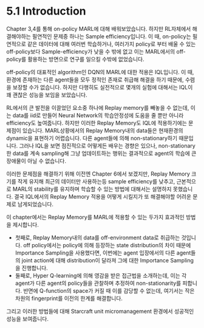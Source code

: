 # 5.1 Introduction

Chapter 3,4를 통해 on-policy MARL에 대해 배워보았습니다. 하지만 RL자체에서 해결해야하는 필연적인 문제중 하나는 Sample efficiency입니다. 이 때, on-policy는 필연적으로 같은 데이터에 대해 여러번 학습하거나, 여러가지 policy로 부터 배울 수 있는 off-policy보다 Sample-efficiency가 낮을 수 밖에 없고 이는 MARL에서의 off-policy를 활용하는 방면으로 연구를 일으킬 수밖에 없었습니다. 

off-policy의 대표적인 algorithm인 DQN의 MARL에 대한 적용은 IQL입니다. 이 때, 환경에 존재하는 다른 agent들을 모두 정적인 존재로 취급해 해결을 하기 때문에, 수렴을 보장할 수가 없습니다. 하지만 다행히도 실전적으로 몇개의 실험에 대해서는 IQL이 꽤 괜찮은 성능을 보임을 보았습니다.

RL에서의 큰 발전을 이끌었던 요소중 하나에 Replay memory를 빼놓을 수 없는데, 이는 data를 iid로 만들어 Neural Network의 학습안정성에 도움을 줄 뿐만 아니라 efficiency도 높여줍니다. 하지만 이러한 Replay Memory도 IQL에 적용하기에는 문제점이 있습니다. MARL상황에서의 Replay Memory내의 data들은 현재환경의 dynamic을 표현하기 어렵습니다. 다른 agent들에 의해 non-stationary하기 때문입니다. 그러나 IQL을 보면 점진적으로 어떻게든 배우는 경향은 있으나, non-stationary한 data를 계속 sampling해 그냥 업데이트하는 행위는 결과적으로 agent의 학습에 큰 장애물이 아닐 수 없습니다.

이러한 문제점을 해결하기 위해 이전엔 Chapter 6에서 보겠지만, Replay Memory 크기를 작게 유지해 최근의 데이터만 사용하는등 sample efficiency를 낮추고, 근본적으로 MARL의 stability를 유지하며 학습할 수 있는 방법에 대해서는 설명하지 못했습니다. 결국 IQL에서의 Replay Memory 적용을 어떻게 시킬지가 또 해결해야할 어려운 문제로 남게되었습니다.

이 chapter에서는 Replay Memory를 MARL에 적용할 수 있는 두가지 효과적인 방법을 제시합니다.

* 첫째로, Replay Memory내의 data를 off-environment data로 취급하는 것입니다. off policy에서는 policy에 의해 등장하는 state distribution의 차이 때문에 Importance Sampling을 사용했다면, 이번에는 agent 입장에서의 다른 agent들의 joint action에 대해 distribution이 달라져 그에 대한 Importance Sampling을 진행합니다. 
* 둘째로, Hyper Q-learning에 의해 영감을 받은 접근법을 소개하는데, 이는 각 agent가 다른 agent의 policy들을 관찰하며 추정하여 non-stationarity를 피합니다. 반면에 Q-function의 space가 커질 때 이를 감당할 수 없는데, 여기서는 작은 차원의 fingerprint를 이전의 한계를 해결합니다.

그리고 이러한 방법들에 대해 Starcraft unit micromanagement 환경에서 성공적인 성능을 보여줍니다.

